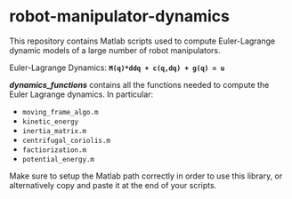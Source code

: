# robot-manipulator-dynamics
This repository contains Matlab scripts used to compute Euler-Lagrange dynamic models of a large number of robot manipulators.

Euler-Lagrange Dynamics:  **`M(q)*ddq + c(q,dq) + g(q) = u`**

**_dynamics_functions_** contains all the functions needed to compute the Euler Lagrange dynamics. In particular:
- `moving_frame_algo.m` 
- `kinetic_energy`
- `inertia_matrix.m`
- `centrifugal_coriolis.m`
- `factiorization.m`
- `potential_energy.m`

Make sure to setup the Matlab path correctly in order to use this library, or alternatively copy and paste it at the end of your scripts.
